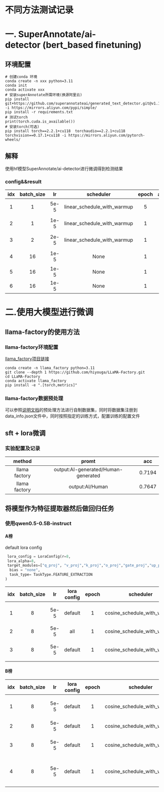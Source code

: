# 不同方法测试记录
# 一. SuperAnnotate/ai-detector (bert_based finetuning)
## 环境配置
```shell
# 创建conda 环境
conda create -n xxx python=3.11
conda init
conda activate xxx
# 安装superAnnotate所需环境(换源阿里云)
pip install git+https://github.com/superannotateai/generated_text_detector.git@v1.1.0 -i https://mirrors.aliyun.com/pypi/simple/
pip install -r requirements.txt
# 测试torch
print(torch.cuda.is_available())
# 安装torch(可选)
pip install torch==2.2.1+cu118  torchaudio==2.2.1+cu118  torchvision==0.17.1+cu118 -i https://mirrors.aliyun.com/pytorch-wheels/

```
## 解释
使用hf模型SuperAnnotate/ai-detector进行微调得到检测结果
### config&&result
|idx |batch_size |lr  |scheduler|epoch |accumulation_steps|loss|acc_local_val |threshold| acc
|:---:|:---:|:---:|:---:|:---:|:---:|:---:|:---:|:---:|:---:|
|1|1|5e-5|linear_schedule_with_warmup|5|1|sigmoid+交叉熵|---|0.5|0.5084|
|2|1|1e-5|linear_schedule_with_warmup|1|16|sigmoid+交叉熵|0.9546|0.5195|---|
|3|2|2e-5|linear_schedule_with_warmup|1|8|sigmoid+交叉熵|0.9832|0.5195|0.6541|
|4|16|1e-5|None|1|1|sigmoid+交叉熵|0.9743|0.5195|0.6419|
|5|16|1e-5|None|1|1|MSE|0.9703|0.7995|0.7619|
|6|16|1e-5|None|1|1|MSE|0.9703|0.82|---|
# 二.使用大模型进行微调
## llama-factory的使用方法
### llama-factory环境配置
[llama_factory项目链接](https://github.com/hiyouga/LLaMA-Factory)
```shell
conda create -n llama_factory python=3.11
git clone --depth 1 https://github.com/hiyouga/LLaMA-Factory.git
cd LLaMA-Factory
conda activate llama_factory
pip install -e ".[torch,metrics]"
```
### llama-factory数据预处理
可以参照[说明文档](https://llamafactory.readthedocs.io/zh-cn/latest/index.html)的预处理方法进行自制数据集，同时将数据集注册到data_info.json文件中，同时按照指定的训练方式，配置训练的配置文件



## sft + lora微调  
### 实验配置及记录
|method|promt| acc
|:---:|:---:|:---:|
|llama factory|output:AI-generated/Human-generated|0.7194|
|llama factory|output:AI/Human|0.7647|
## 将模型作为特征提取器然后做回归任务
### 使用qwen0.5-0.5B-instruct
#### A榜
default lora config
```python
 lora_config = LoraConfig(r=8, 
 lora_alpha=8, 
 target_modules=["q_proj", "v_proj","k_proj","o_proj","gate_proj","up_proj","down_proj"],
  bias = "none", 
  task_type= TaskType.FEATURE_EXTRACTION
)
 ```
|idx |batch_size |lr  |lora config|epoch |scheduler|loss|threshold| acc|note
|:---:|:---:|:---:|:---:|:---:|:---:|:---:|:---:|:---:|:---:|
|1|8|5e-5|default|1|cosine_schedule_with_warmup|MSE|0.513|0.8682|使用last token的hidden_state|
|2|8|5e-5|all|1|cosine_schedule_with_warmup|MSE|0.5|0.7086||
|3|8|5e-5|default|1|cosine_schedule_with_warmup|MSE|0.6|0.8864|使用last token的hidden_state|
#### B榜

|idx |batch_size |lr  |lora config|epoch |scheduler|loss|threshold|train/val loss| acc|note
|:---:|:---:|:---:|:---:|:---:|:---:|:---:|:---:|:---:|:---:|:---:|
|1|8|5e-5|default|1|cosine_schedule_with_warmup|MSE|0.4905|-|0.6958|使用last token的hidden_state 数据加入prompt|
|2|8|5e-5|default|1|cosine_schedule_with_warmup|MSE|0.513|-|0.7463|使用last token的hidden_state|
|3|8|5e-5|default|1|cosine_schedule_with_warmup|MSE|0.513|-|0.7343|使用最后一层数据的mean_pooling|
|4|8|5e-5|default|1|cosine_schedule_with_warmup|MSE|0.612|-|0.7776|将regression_head 增加一层提升表达能力|